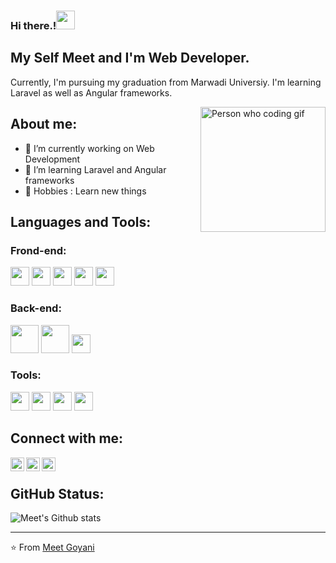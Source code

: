 ### Hi there.!<img src="https://github.com/meetgoyani08/meetgoyani08/blob/main/assets/Hi.gif" width="30px"></h2>
## My Self Meet and I'm Web Developer.

Currently, I'm pursuing my graduation from Marwadi Universiy. I'm learning Laravel as well as Angular frameworks.

<img align="right" alt="Person who coding gif" src="https://github.com/meetgoyani08/meetgoyani08/blob/main/assets/coding.gif" width="200" />

## About me:

- 🔭 I’m currently working on Web Development
- 🌱 I’m learning Laravel and Angular frameworks
- 🤗 Hobbies : Learn new things

## Languages and Tools:

<h3>Frond-end:</h3>

[<img src="https://github.com/meetgoyani08/meetgoyani08/blob/main/assets/html5.png" width="30px">](#)
[<img src="https://github.com/meetgoyani08/meetgoyani08/blob/main/assets/css.png" width="30px">](#)
[<img src="https://github.com/meetgoyani08/meetgoyani08/blob/main/assets/bootstrap.png" width="30px">](#)
[<img src="https://github.com/meetgoyani08/meetgoyani08/blob/main/assets/jquery.png" width="30px">](#)
[<img src="https://github.com/meetgoyani08/meetgoyani08/blob/main/assets/javascript.png" width="30px">](#)

<h3>Back-end:</h3>

[<img src="https://github.com/meetgoyani08/meetgoyani08/blob/main/assets/php.svg" width="45px">](#)
[<img src="https://github.com/meetgoyani08/meetgoyani08/blob/main/assets/MySQLpng.png" width="45px">](#)
[<img src="https://github.com/meetgoyani08/meetgoyani08/blob/main/assets/laravel-226015.png" width="30px">](#)

<h3>Tools:</h3>

[<img src="https://github.com/meetgoyani08/meetgoyani08/blob/main/assets/vs-code.png" width="30px">](#)
[<img src="https://github.com/meetgoyani08/meetgoyani08/blob/main/assets/sublime-text.svg" width="30px">](#)
[<img src="https://github.com/meetgoyani08/meetgoyani08/blob/main/assets/git.png" width="30px">](#)
[<img src="https://github.com/meetgoyani08/meetgoyani08/blob/main/assets/github.png" width="30px">](#)

## Connect with me:

<a href="https://twitter.com/meet_goyani08">
  <img align="left" alt="Meet's Twitter" width="22px" src="https://cdn.jsdelivr.net/npm/simple-icons@v3/icons/twitter.svg" />
</a>
<a href="https://www.linkedin.com/in/meet-goyani08/">
  <img align="left" alt="Meet's Linkedin" width="22px" src="https://cdn.jsdelivr.net/npm/simple-icons@v3/icons/linkedin.svg" />
</a>
<a href="https://github.com/meetgoyani08">
  <img align="left" alt="Meet's Github" width="22px" src="https://cdn.jsdelivr.net/npm/simple-icons@v3/icons/github.svg" />
</a>
<br />

## GitHub Status:

![Meet's Github stats](https://github-readme-stats.vercel.app/api?username=meetgoyani08&show_icons=true)

-----

⭐️ From [Meet Goyani](https://github.com/meetgoyani08)
